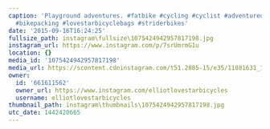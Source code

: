 ```yaml
---
caption: 'Playground adventures. #fatbike #cycling #cyclist #adventuredad #adventurebike
  #bikepacking #lovestarbicyclebags #striderbikes'
date: '2015-09-16T16:24:25'
fullsize_path: instagram\fullsize\1075424942957817198.jpg
instagram_url: https://www.instagram.com/p/7srUmrmG1u
location: {}
media_id: '1075424942957817198'
media_url: https://scontent.cdninstagram.com/t51.2885-15/e35/11881631_1003306173047904_1029322108_n.jpg?ig_cache_key=MTA3NTQyNDk0Mjk1NzgxNzE5OA%3D%3D.2
owner:
  id: '661611562'
  owner_url: https://www.instagram.com/elliotlovestarbicycles
  username: elliotlovestarbicycles
thumbnail_path: instagram\thumbnails\1075424942957817198.jpg
utc_date: 1442420665
---
```

